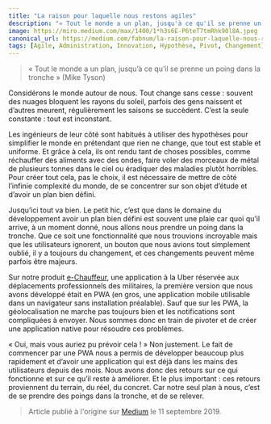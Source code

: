 ```yaml
---
title: "La raison pour laquelle nous restons agiles"
description: "« Tout le monde a un plan, jusqu'à ce qu'il se prenne un poing dans la tronche » (Mike Tyson)"
image: https://miro.medium.com/max/1400/1*h3s6E-P6teT7tmRhk90l8A.jpeg
canonical_url: https://medium.com/fabnum/la-raison-pour-laquelle-nous-restons-agiles-510a06d4bd30
tags: [Agile, Administration, Innovation, Hypothèse, Pivot, Changement]
---
```


> « Tout le monde a un plan, jusqu’à ce qu’il se prenne un poing dans la tronche » (Mike Tyson)

Considérons le monde autour de nous. Tout change sans cesse : souvent des nuages bloquent les rayons du soleil, parfois des gens naissent et d’autres meurent, régulièrement les saisons se succèdent. C’est la seule constante : tout est inconstant.

Les ingénieurs de leur côté sont habitués à utiliser des hypothèses pour simplifier le monde en prétendant que rien ne change, que tout est stable et uniforme. Et grâce à cela, ils ont rendu tant de choses possibles, comme réchauffer des aliments avec des ondes, faire voler des morceaux de métal de plusieurs tonnes dans le ciel ou éradiquer des maladies plutôt horribles. Pour créer tout cela, pas le choix, il est nécessaire de mettre de côté l’infinie complexité du monde, de se concentrer sur son objet d’étude et d’avoir un plan bien défini.

Jusqu’ici tout va bien. Le petit hic, c’est que dans le domaine du développement avoir un plan bien défini est souvent une plaie car quoi qu’il arrive, à un moment donné, nous allons nous prendre un poing dans la tronche. Que ce soit une fonctionnalité que nous trouvions incroyable mais que les utilisateurs ignorent, un bouton que nous avions tout simplement oublié, il y a toujours du changement, et ces changements peuvent même parfois être majeurs.

Sur notre produit [e-Chauffeur](https://beta.gouv.fr/startups/e-chauffeur.html), une application à la Uber réservée aux déplacements professionnels des militaires, la première version que nous avons développé était en PWA (en gros, une application mobile utilisable dans un navigateur sans installation préalable). Sauf que sur les PWA, la géolocalisation ne marche pas toujours bien et les notifications sont compliquées à envoyer. Nous sommes donc en train de pivoter et de créer une application native pour résoudre ces problèmes.

« Oui, mais vous auriez pu prévoir cela ! » Non justement. Le fait de commencer par une PWA nous a permis de développer beaucoup plus rapidement et d’avoir une application qui est déjà dans les mains des utilisateurs depuis des mois. Nous avons donc des retours sur ce qui fonctionne et sur ce qu’il reste à améliorer. Et le plus important : ces retours proviennent du terrain, du réel, du concret. Car notre seul plan à nous, c’est de se prendre des poings dans la tronche, et de se relever.

> Article publié à l'origine sur [Medium](https://medium.com/fabnum/la-raison-pour-laquelle-nous-restons-agiles-510a06d4bd30) le 11 septembre 2019.
